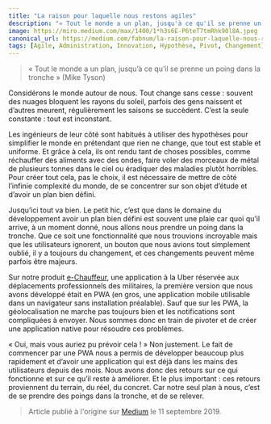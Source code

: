 ```yaml
---
title: "La raison pour laquelle nous restons agiles"
description: "« Tout le monde a un plan, jusqu'à ce qu'il se prenne un poing dans la tronche » (Mike Tyson)"
image: https://miro.medium.com/max/1400/1*h3s6E-P6teT7tmRhk90l8A.jpeg
canonical_url: https://medium.com/fabnum/la-raison-pour-laquelle-nous-restons-agiles-510a06d4bd30
tags: [Agile, Administration, Innovation, Hypothèse, Pivot, Changement]
---
```


> « Tout le monde a un plan, jusqu’à ce qu’il se prenne un poing dans la tronche » (Mike Tyson)

Considérons le monde autour de nous. Tout change sans cesse : souvent des nuages bloquent les rayons du soleil, parfois des gens naissent et d’autres meurent, régulièrement les saisons se succèdent. C’est la seule constante : tout est inconstant.

Les ingénieurs de leur côté sont habitués à utiliser des hypothèses pour simplifier le monde en prétendant que rien ne change, que tout est stable et uniforme. Et grâce à cela, ils ont rendu tant de choses possibles, comme réchauffer des aliments avec des ondes, faire voler des morceaux de métal de plusieurs tonnes dans le ciel ou éradiquer des maladies plutôt horribles. Pour créer tout cela, pas le choix, il est nécessaire de mettre de côté l’infinie complexité du monde, de se concentrer sur son objet d’étude et d’avoir un plan bien défini.

Jusqu’ici tout va bien. Le petit hic, c’est que dans le domaine du développement avoir un plan bien défini est souvent une plaie car quoi qu’il arrive, à un moment donné, nous allons nous prendre un poing dans la tronche. Que ce soit une fonctionnalité que nous trouvions incroyable mais que les utilisateurs ignorent, un bouton que nous avions tout simplement oublié, il y a toujours du changement, et ces changements peuvent même parfois être majeurs.

Sur notre produit [e-Chauffeur](https://beta.gouv.fr/startups/e-chauffeur.html), une application à la Uber réservée aux déplacements professionnels des militaires, la première version que nous avons développé était en PWA (en gros, une application mobile utilisable dans un navigateur sans installation préalable). Sauf que sur les PWA, la géolocalisation ne marche pas toujours bien et les notifications sont compliquées à envoyer. Nous sommes donc en train de pivoter et de créer une application native pour résoudre ces problèmes.

« Oui, mais vous auriez pu prévoir cela ! » Non justement. Le fait de commencer par une PWA nous a permis de développer beaucoup plus rapidement et d’avoir une application qui est déjà dans les mains des utilisateurs depuis des mois. Nous avons donc des retours sur ce qui fonctionne et sur ce qu’il reste à améliorer. Et le plus important : ces retours proviennent du terrain, du réel, du concret. Car notre seul plan à nous, c’est de se prendre des poings dans la tronche, et de se relever.

> Article publié à l'origine sur [Medium](https://medium.com/fabnum/la-raison-pour-laquelle-nous-restons-agiles-510a06d4bd30) le 11 septembre 2019.
